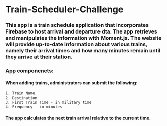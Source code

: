 # Train-Scheduler-Challenge

### This app is a train schedule application that incorporates Firebase to host arrival and departure dta.  The app retrieves and manipulates the information with Moment.js.  The website will provide up-to-date information about various trains, namely their arrival times and how many minutes remain until they arrive at their station.

### App componenets:

#### When adding trains, administrators can submit the following:

	1. Train Name
	2. Destination
	3. First Train Time - in military time
	4. Frequency - in minutes

#### The app calculates the next train arrival relative to the current time.